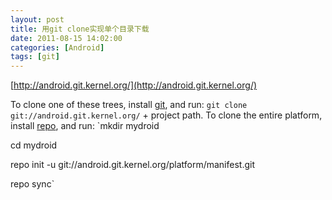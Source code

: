```yaml
---
layout: post
title: 用git clone实现单个目录下载
date: 2011-08-15 14:02:00
categories: [Android]
tags: [git]
---
```

[http://android.git.kernel.org/](http://android.git.kernel.org/)


To clone one of these trees, install [git](http://www.kernel.org/pub/software/scm/git/), and run:
`git clone git://android.git.kernel.org/` + project path.
To clone the entire platform, install [repo](http://source.android.com/source/git-repo.html), and run:
`mkdir mydroid

cd mydroid

repo init -u git://android.git.kernel.org/platform/manifest.git

repo sync`
